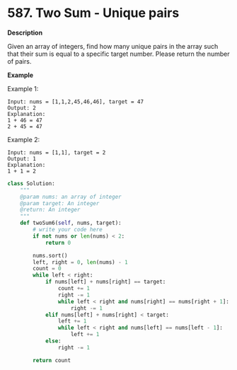 # 587. Two Sum - Unique pairs

**Description**

Given an array of integers, find how many unique pairs in the array such that their sum is equal to a specific target number. Please return the number of pairs.

**Example**

Example 1:

```
Input: nums = [1,1,2,45,46,46], target = 47 
Output: 2
Explanation:
1 + 46 = 47
2 + 45 = 47
```

Example 2:

```
Input: nums = [1,1], target = 2 
Output: 1
Explanation:
1 + 1 = 2
```



```python
class Solution:
    """
    @param nums: an array of integer
    @param target: An integer
    @return: An integer
    """
    def twoSum6(self, nums, target):
        # write your code here
        if not nums or len(nums) < 2:
            return 0

        nums.sort()
        left, right = 0, len(nums) - 1
        count = 0
        while left < right:
            if nums[left] + nums[right] == target:
                count += 1
                right -= 1
                while left < right and nums[right] == nums[right + 1]:
                    right -= 1
            elif nums[left] + nums[right] < target:
                left += 1
                while left < right and nums[left] == nums[left - 1]:
                    left += 1
            else:
                right -= 1

        return count
```
